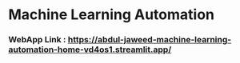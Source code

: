# Machine Learning Automation

### WebApp Link : https://abdul-jaweed-machine-learning-automation-home-vd4os1.streamlit.app/
